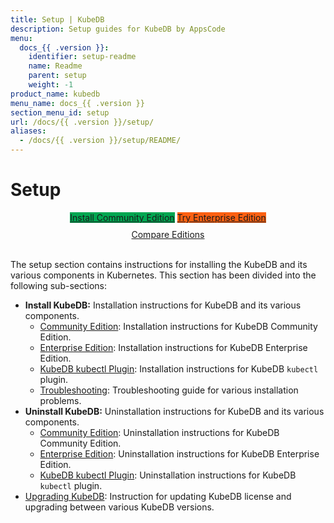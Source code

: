 ```yaml
---
title: Setup | KubeDB
description: Setup guides for KubeDB by AppsCode
menu:
  docs_{{ .version }}:
    identifier: setup-readme
    name: Readme
    parent: setup
    weight: -1
product_name: kubedb
menu_name: docs_{{ .version }}
section_menu_id: setup
url: /docs/{{ .version }}/setup/
aliases:
  - /docs/{{ .version }}/setup/README/
---
```


# Setup

<div style="text-align: center;">
  <a class="button is-link is-medium is-active has-text-weight-normal" href="/docs/setup/install/community.md" style="background:#00A651; width: 18rem;">Install Community Edition</a>
  <a class="button is-info is-medium is-active has-text-weight-normal" href="/docs/setup/install/enterprise.md"  style="background:#FC6011; width: 18rem;">Try Enterprise Edition</a>
  <a style="margin-top: 10px; display: block;" href="https://kubedb.com/pricing/">Compare Editions</a>
</div>
<br>

The setup section contains instructions for installing the KubeDB and its various components in Kubernetes. This section has been divided into the following sub-sections:

- **Install KubeDB:** Installation instructions for KubeDB and its various components.
  - [Community Edition](/docs/setup/install/community.md): Installation instructions for KubeDB Community Edition.
  - [Enterprise Edition](/docs/setup/install/enterprise.md): Installation instructions for KubeDB Enterprise Edition.
  - [KubeDB kubectl Plugin](/docs/setup/install/kubectl_plugin.md): Installation instructions for KubeDB `kubectl` plugin.
  - [Troubleshooting](/docs/setup/install/troubleshoting.md): Troubleshooting guide for various installation problems.
- **Uninstall KubeDB:** Uninstallation instructions for KubeDB and its various components.
  - [Community Edition](/docs/setup/uninstall/community.md): Uninstallation instructions for KubeDB Community Edition.
  - [Enterprise Edition](/docs/setup/uninstall/enterprise.md): Uninstallation instructions for KubeDB Enterprise Edition.
  - [KubeDB kubectl Plugin](/docs/setup/uninstall/kubectl_plugin.md): Uninstallation instructions for KubeDB `kubectl` plugin.
- [Upgrading KubeDB](/docs/setup/upgrade/index.md): Instruction for updating KubeDB license and upgrading between various KubeDB versions.
